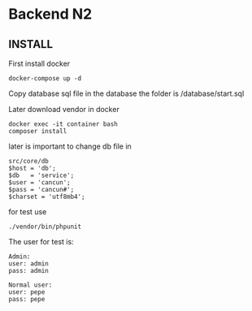 # Backend N2

## INSTALL

First install docker

```
docker-compose up -d
```

Copy database sql file in the database
the folder is /database/start.sql

Later download vendor in docker 

```
docker exec -it container bash
composer install
```

later is important to change db file in 

```
src/core/db
$host = 'db';
$db   = 'service';
$user = 'cancun';
$pass = 'cancun#';
$charset = 'utf8mb4';
```


for test use

```
./vendor/bin/phpunit
```

The user for test is:

```
Admin:
user: admin
pass: admin

Normal user:
user: pepe
pass: pepe
```